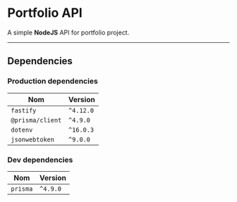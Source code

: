 # Portfolio API
A simple **NodeJS** API for portfolio project.

---

## Dependencies

### Production dependencies

| Nom              | Version   |
|------------------|-----------|
| `fastify`        | `^4.12.0` |
| `@prisma/client` | `^4.9.0`  |
| `dotenv`         | `^16.0.3` |
| `jsonwebtoken`   | `^9.0.0`  |

### Dev dependencies
| Nom      | Version  |
|----------|----------|
| `prisma` | `^4.9.0` |